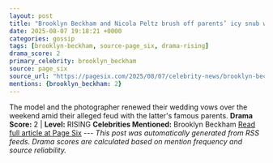 ```yaml
---
layout: post
title: "Brooklyn Beckham and Nicola Peltz brush off parents’ icy snub with loved-up walk in NYC"
date: 2025-08-07 19:18:21 +0000
categories: gossip
tags: [brooklyn-beckham, source-page_six, drama-rising]
drama_score: 2
primary_celebrity: brooklyn_beckham
source: page_six
source_url: "https://pagesix.com/2025/08/07/celebrity-news/brooklyn-beckham-and-nicola-peltz-brush-off-parents-icy-snub-with-loved-up-walk-in-nyc/"
mentions: {brooklyn_beckham: 2}
---
```


The model and the photographer renewed their wedding vows over the weekend amid their alleged feud with the latter's famous parents. **Drama Score:** 2 | **Level:** RISING **Celebrities Mentioned:** Brooklyn Beckham [Read full article at Page Six](https://pagesix.com/2025/08/07/celebrity-news/brooklyn-beckham-and-nicola-peltz-brush-off-parents-icy-snub-with-loved-up-walk-in-nyc/) --- *This post was automatically generated from RSS feeds. Drama scores are calculated based on mention frequency and source reliability.*